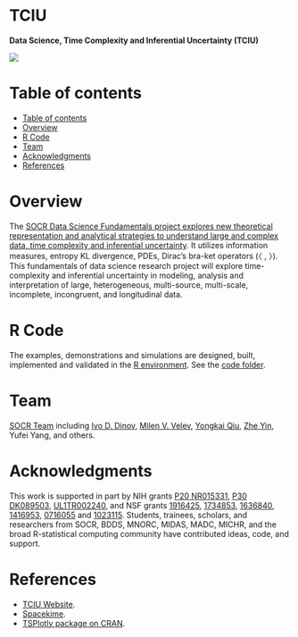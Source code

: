 # TCIU

**Data Science, Time Complexity and Inferential Uncertainty (TCIU)**

<a href="http://socr.umich.edu/TCIU"><img align="middle" src="https://raw.githubusercontent.com/SOCR/TCIU/master/images/TCUI_P1.png"></a>

Table of contents
=================

<!--ts-->
   * [Table of contents](#table-of-contents)
   * [Overview](#overview)
   * [R Code](#r-code)
   * [Team](#team)
   * [Acknowledgments](#acknowledgments)
   * [References](#references)
<!--te-->


Overview
========

The [SOCR Data Science Fundamentals project explores new theoretical representation and analytical strategies to understand large and complex data, time complexity and inferential uncertainty](http://www.socr.umich.edu/TCIU/). It utilizes information measures, entropy KL divergence, PDEs, Dirac’s bra-ket operators (&#12296; , &#12297;). This fundamentals of data science research project will explore time-complexity and inferential uncertainty in modeling, analysis and interpretation of large, heterogeneous, multi-source, multi-scale, incomplete, incongruent, and longitudinal data. 

R Code
======

The examples, demonstrations and simulations are designed, built, implemented and validated in the [R environment](https://www.r-project.org). See the [code folder](https://github.com/SOCR/TCIU/tree/master/code).

Team
====

[SOCR Team](http://www.socr.umich.edu/people/) including [Ivo D. Dinov](http://umich.edu/~dinov), [Milen V. Velev]( http://www.socr.umich.edu/people/Milen_Velev.html), [Yongkai Qiu]( http://www.socr.umich.edu/people/Yongkai_Qiu.html), [Zhe Yin]( http://www.socr.umich.edu/people/Zhe_Yin.html), Yufei Yang, and others.

Acknowledgments
===============

This work is supported in part by NIH grants [P20 NR015331](www.socr.umich.edu/CSCD), [P30 DK089503](http://mmoc.med.umich.edu/), [UL1TR002240](https://www.michr.umich.edu), and NSF grants [1916425](http://midas.umich.edu/), [1734853](http://brain-life.org/), [1636840](http://neurosciencenetwork.org/), [1416953](http://distributome.org), [0716055](http://socr.umich.edu) and [1023115](http://distributome.org). Students, trainees, scholars, and researchers from SOCR, BDDS, MNORC, MIDAS, MADC, MICHR, and the broad R-statistical computing community have contributed ideas, code, and support.

References
==========

* [TCIU Website](https://tciu.predictive.space/).
* [Spacekime](https://Spacekime.org).
* [TSPlotly package on CRAN](https://cran.r-project.org/web/packages/TSplotly/index.html).
